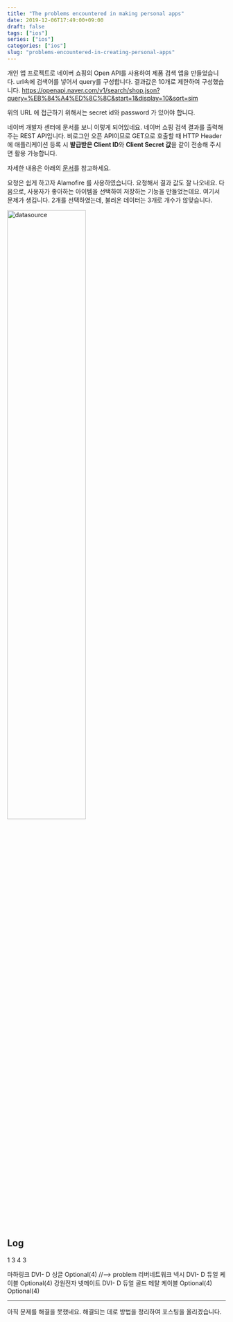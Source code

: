 ```yaml
---
title: "The problems encountered in making personal apps"
date: 2019-12-06T17:49:00+09:00
draft: false
tags: ["ios"]
series: ["ios"]
categories: ["ios"]
slug: "problems-encountered-in-creating-personal-apps"
---
```

개인 앱 프로젝트로 네이버 쇼핑의 Open API를 사용하여 제품 검색 앱을 만들었습니다.
url속에 검색어를 넣어서 query를 구성합니다. 결과값은 10개로 제한하여 구성했습니다.
https://openapi.naver.com/v1/search/shop.json?query=%EB%84%A4%ED%8C%8C&start=1&display=10&sort=sim

위의 URL 에 접근하기 위해서는 secret id와 password 가 있어야 합니다.

네이버 개발자 센터에 문서를 보니 이렇게 되어있네요.
네이버 쇼핑 검색 결과를 출력해주는 REST API입니다. 비로그인 오픈 API이므로 GET으로 호출할 때 HTTP Header에 애플리케이션 등록 시 **발급받은 Client ID**와 **Client Secret 값**을 같이 전송해 주시면 활용 가능합니다.

자세한 내용은 아래의 [문서](https://developers.naver.com/docs/search/shopping/)를 참고하세요.

요청은 쉽게 하고자 Alamofire 를 사용하였습니다. 요청해서 결과 값도 잘 나오네요.
다음으로, 사용자가 좋아하는 아이템을 선택하여 저장하는 기능을 만들었는데요.
여기서 문제가 생깁니다.
2개를 선택하였는데, 불러온 데이터는 3개로 개수가 않맞습니다. 

<img src="/images/2019/11/tableview.png" width="60%" height="60%" title="connect datasource in TableView" alt="datasource"></img>

## Log 

1
3
4
3

마하링크 DVI- D 싱글
Optional(4) //--> problem
리버네트워크 넥시 DVI- D 듀얼 케이블
Optional(4)
강원전자 넷메이트 DVI- D 듀얼 골드 메탈 케이블
Optional(4)
Optional(4) 

---
아직 문제를 해결을 못했네요. 해결되는 데로 방법을 정리하여 포스팅을 올리겠습니다.


